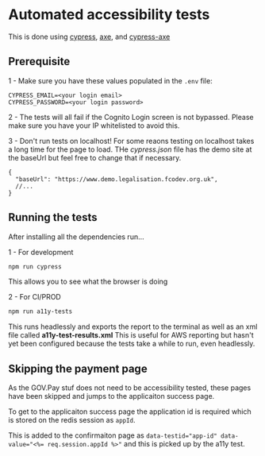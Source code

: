 # Automated accessibility tests

This is done using [cypress](https://github.com/cypress-io/cypress), [axe](https://github.com/dequelabs/axe-core), and [cypress-axe](https://github.com/component-driven/cypress-axe)

## Prerequisite

1 - Make sure you have these values populated in the `.env` file:
```
CYPRESS_EMAIL=<your login email>
CYPRESS_PASSWORD=<your login password>
```

2 - The tests will all fail if the Cognito Login screen is not bypassed. Please make sure you have your IP whitelisted to avoid this.

3 - Don't run tests on localhost! For some reaons testing on localhost takes a long time for the page to load. THe *cypress.json* file has the demo site at the baseUrl but feel free to change that if necessary.
```json5
{
  "baseUrl": "https://www.demo.legalisation.fcodev.org.uk",
  //...
}
```

## Running the tests

After installing all the dependencies run...

1 - For development
```sh
npm run cypress
```
This allows you to see what the browser is doing

2 - For CI/PROD
```sh
npm run a11y-tests
```
This runs headlessly and exports the report to the terminal as well as an xml file called **a11y-test-results.xml**
This is useful for AWS reporting but hasn't yet been configured because the tests take a while to run, even headlessly.


## Skipping the payment page

As the GOV.Pay stuf does not need to be accessibility tested, these pages have been skipped and jumps to the applicaiton success page.

To get to the applicaiton success page the application id is required which is stored on the redis session as `appId`.

This is added to the confirmaiton page as `data-testid="app-id" data-value="<%= req.session.appId %>"` and this is picked up by the a11y test.
